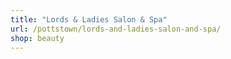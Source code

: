 ```yaml
---
title: "Lords & Ladies Salon & Spa"
url: /pottstown/lords-and-ladies-salon-and-spa/
shop: beauty
---
```

